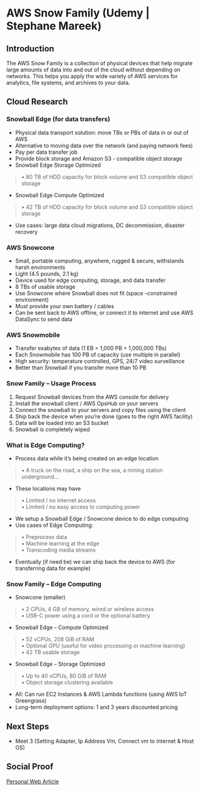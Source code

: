 
# AWS Snow Family (Udemy | Stephane Mareek)

## Introduction
The AWS Snow Family is a collection of physical devices that help migrate large amounts of data into and out of the cloud without depending on networks. This helps you apply the wide variety of AWS services for analytics, file systems, and archives to your data.

## Cloud Research

### Snowball Edge (for data transfers) 
- Physical data transport solution: move TBs or PBs of data in or out
of AWS
- Alternative to moving data over the network (and paying network
fees)
- Pay per data transfer job 
- Provide block storage and Amazon S3 - compatible object storage
- Snowball Edge Storage Optimized 
>• 80 TB of HDD capacity for block volume and S3 compatible object
storage
- Snowball Edge Compute Optimized 
>• 42 TB of HDD capacity for block volume and S3 compatible object
storage
- Use cases: large data cloud migrations, DC decommission, disaster
recovery

### AWS Snowcone 
- Small, portable computing, anywhere, rugged &
secure, withstands harsh environments
- Light (4.5 pounds, 2.1 kg) 
- Device used for edge computing, storage, and data
transfer
- 8 TBs of usable storage 
- Use Snowcone where Snowball does not fit
(space
-constrained environment)
- Must provide your own battery / cables 
- Can be sent back to AWS offline, or connect it to
internet and use AWS DataSync to send data

### AWS Snowmobile
- Transfer exabytes of data (1 EB = 1,000 PB = 1,000,000 TBs)
- Each Snowmobile has 100 PB of capacity (use multiple in parallel)
- High security: temperature controlled, GPS, 24/7 video surveillance
- Better than Snowball if you transfer more than 10 PB

### Snow Family – Usage Process
1. Request Snowball devices from the AWS console for delivery
2. Install the snowball client / AWS OpsHub on your servers
3. Connect the snowball to your servers and copy files using the client
4. Ship back the device when you’re done (goes to the right AWS
facility)
5. Data will be loaded into an S3 bucket
6. Snowball is completely wiped

### What is Edge Computing?
- Process data while it’s being created on an edge location
>• A truck on the road, a ship on the sea, a mining station underground...
- These locations may have
>• Limited / no internet access
<br>• Limited / no easy access to computing power
- We setup a Snowball Edge / Snowcone device to do edge computing
- Use cases of Edge Computing:
>• Preprocess data
<br>• Machine learning at the edge
<br>• Transcoding media streams
- Eventually (if need be) we can ship back the device to AWS (for transferring data for example)

### Snow Family – Edge Computing
- Snowcone (smaller)
>• 2 CPUs, 4 GB of memory, wired or wireless access
<br>• USB-C power using a cord or the optional battery
- Snowball Edge – Compute Optimized
>• 52 vCPUs, 208 GiB of RAM
<br>• Optional GPU (useful for video processing or machine learning)
<br>• 42 TB usable storage
- Snowball Edge – Storage Optimized
>• Up to 40 vCPUs, 80 GiB of RAM
<br>• Object storage clustering available
- All: Can run EC2 Instances & AWS Lambda functions (using AWS IoT Greengrass)
- Long-term deployment options: 1 and 3 years discounted pricing

## Next Steps

- Meet 3 (Setting Adapter, Ip Address Vm, Connect vm to internet & Host OS)

## Social Proof

[Personal Web Article](https://afifurrohman-id.github.io/article/100DaysOfCloud/cloud.html)
